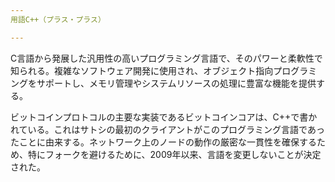 ```yaml
---
用語C++（プラス・プラス）

---
```

C言語から発展した汎用性の高いプログラミング言語で、そのパワーと柔軟性で知られる。複雑なソフトウェア開発に使用され、オブジェクト指向プログラミングをサポートし、メモリ管理やシステムリソースの処理に豊富な機能を提供する。

ビットコインプロトコルの主要な実装であるビットコインコアは、C++で書かれている。これはサトシの最初のクライアントがこのプログラミング言語であったことに由来する。ネットワーク上のノードの動作の厳密な一貫性を確保するため、特にフォークを避けるために、2009年以来、言語を変更しないことが決定された。